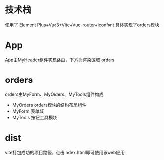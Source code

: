 # 技术栈
使用了 Element Plus+Vue3+Vite+Vue-router+iconfont
具体实现了orders模块
# App
App由MyHeader组件实现路由，下方为渲染区域
orders
# orders
orders由MyForm、MyOrders、MyTools组件构成
- MyOrders orders模块的结构布局组件
- MyForm 表单域
- MyTools 按钮工具模块
# dist
vite打包成功的项目路径，点击index.html即可使用该web应用